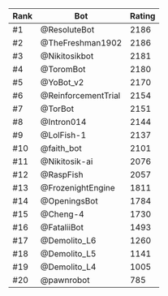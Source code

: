 Rank|Bot|Rating
---|---|---
#1|@ResoluteBot|2186
#2|@TheFreshman1902|2186
#3|@Nikitosikbot|2181
#4|@ToromBot|2180
#5|@YoBot_v2|2170
#6|@ReinforcementTrial|2154
#7|@TorBot|2151
#8|@Intron014|2144
#9|@LolFish-1|2137
#10|@faith_bot|2101
#11|@Nikitosik-ai|2076
#12|@RaspFish|2057
#13|@FrozenightEngine|1811
#14|@OpeningsBot|1784
#15|@Cheng-4|1730
#16|@FataliiBot|1493
#17|@Demolito_L6|1260
#18|@Demolito_L5|1141
#19|@Demolito_L4|1005
#20|@pawnrobot|785
